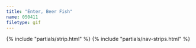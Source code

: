 ```yaml
---
title: "Enter, Beer Fish"
name: 050411
filetype: gif
---
```


{% include "partials/strip.html" %}
{% include "partials/nav-strips.html" %}